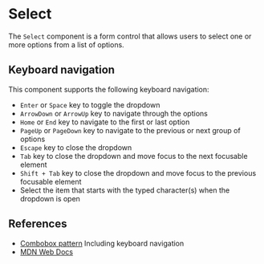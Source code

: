 <!-- @license CC0-1.0 -->

# Select

The `Select` component is a form control that allows users to select one or more options from a list of options.

## Keyboard navigation

This component supports the following keyboard navigation:

- `Enter` or `Space` key to toggle the dropdown
- `ArrowDown` or `ArrowUp` key to navigate through the options
- `Home` or `End` key to navigate to the first or last option
- `PageUp` or `PageDown` key to navigate to the previous or next group of options
- `Escape` key to close the dropdown
- `Tab` key to close the dropdown and move focus to the next focusable element
- `Shift + Tab` key to close the dropdown and move focus to the previous focusable element
- Select the item that starts with the typed character(s) when the dropdown is open

## References

- [Combobox pattern](https://www.w3.org/WAI/ARIA/apg/patterns/combobox/) Including keyboard navigation
- [MDN Web Docs](https://developer.mozilla.org/en-US/docs/Web/HTML/Element/select)
